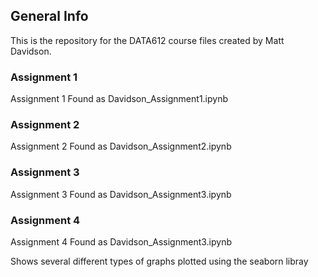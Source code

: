 ## General Info
This is the repository for the DATA612 course files created by Matt Davidson.

### Assignment 1
Assignment 1
Found as Davidson_Assignment1.ipynb

### Assignment 2
Assignment 2
Found as Davidson_Assignment2.ipynb

### Assignment 3
Assignment 3
Found as Davidson_Assignment3.ipynb

### Assignment 4
Assignment 4
Found as Davidson_Assignment3.ipynb

Shows several different types of graphs plotted using the seaborn libray
